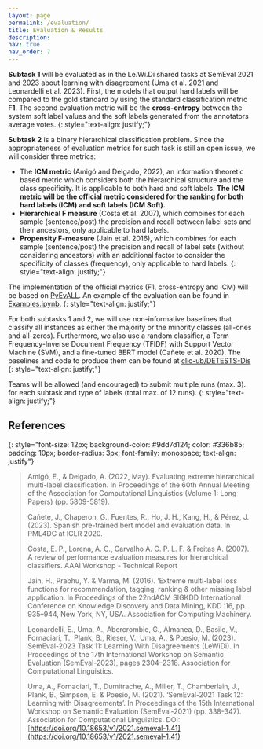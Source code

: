 ```yaml
---
layout: page
permalink: /evaluation/
title: Evaluation & Results
description:
nav: true
nav_order: 7
---
```


**Subtask 1** will be evaluated as in the Le.Wi.Di shared tasks at
SemEval 2021 and 2023 about learning with disagreement (Uma et al. 2021 and Leonardelli et al. 2023).
First, the models that output hard labels will be compared to the gold standard by using the standard
classification metric **F1**. The second evaluation metric will be the **cross-entropy** between the system
soft label values and the soft labels generated from the annotators average votes.
{: style="text-align: justify;"}

**Subtask 2** is a binary hierarchical classification problem. Since the appropriateness of evaluation
metrics for such task is still an open issue, we will consider three metrics:

- The **ICM metric** (Amigó and Delgado, 2022), an information theoretic based metric which
  considers both the hierarchical structure and the class specificity. It is applicable to both hard and
  soft labels. **The ICM metric will be the official metric considered for the ranking for both hard labels (ICM)
  and soft labels (ICM Soft).**
- **Hierarchical F measure** (Costa et al. 2007), which combines for each sample (sentence/post) the
  precision and recall between label sets and their ancestors, only applicable to hard labels.
- **Propensity F-measure** (Jain et al. 2016), which combines for each sample (sentence/post) the
  precision and recall of label sets (without considering ancestors) with an additional factor to
  consider the specificity of classes (frequency), only applicable to hard labels.
{: style="text-align: justify;"}

The implementation of the official metrics (F1, cross-entropy and ICM) will be based on [PyEvALL](https://github.com/UNEDLENAR/PyEvALL).
An example of the evaluation can be found in [Examples.ipynb](https://github.com/clic-ub/DETESTS-Dis/blob/main/Examples.ipynb).
{: style="text-align: justify;"}

For both subtasks 1 and 2, we will use non-informative baselines that classify all instances as either
the majority or the minority classes (all-ones and all-zeros). Furthermore, we also use a random
classifier, a Term Frequency-Inverse Document Frequency (TFIDF) with Support Vector Machine (SVM), and a
fine-tuned BERT model (Cañete et al. 2020).
The baselines and code to produce them can be found at [clic-ub/DETESTS-Dis](https://github.com/clic-ub/DETESTS-Dis)
{: style="text-align: justify;"}

Teams will be allowed (and encouraged) to submit multiple runs (max. 3). for each subtask and type of labels (total max. of 12 runs).
{: style="text-align: justify;"}

## References

{: style="font-size: 12px; background-color: #9dd7d124; color: #336b85; padding: 10px; border-radius:
3px; font-family: monospace; text-align: justify"}

> Amigó, E., & Delgado, A. (2022, May). Evaluating extreme hierarchical multi-label classification. In
> Proceedings of the 60th Annual Meeting of the Association for Computational Linguistics (Volume 1: Long
> Papers) (pp. 5809-5819).
>
> Cañete, J., Chaperon, G., Fuentes, R., Ho, J. H., Kang, H., & Pérez, J. (2023). Spanish pre-trained
> bert model and evaluation data. In PML4DC at ICLR 2020.
>
> Costa, E. P., Lorena, A. C., Carvalho A. C. P. L. F. & Freitas A. (2007). A review of performance
> evaluation measures for hierarchical classifiers. AAAI Workshop - Technical Report
>
> Jain, H., Prabhu, Y. & Varma, M. (2016). ‘Extreme multi-label loss functions for recommendation,
> tagging, ranking & other missing label application. In Proceedings of the 22ndACM SIGKDD International
> Conference on Knowledge Discovery and Data Mining, KDD ’16, pp. 935–944, New York, NY, USA. Association
> for Computing Machinery.
>
> Leonardelli, E., Uma, A., Abercrombie, G., Almanea, D., Basile, V., Fornaciari, T., Plank, B., Rieser,
> V., Uma, A., & Poesio, M. (2023). SemEval-2023 Task 11: Learning With Disagreements (LeWiDi). In
> Proceedings of the 17th International Workshop on Semantic Evaluation (SemEval-2023), pages 2304–2318.
> Association for Computational Linguistics.
>
> Uma, A., Fornaciari, T., Dumitrache, A., Miller, T., Chamberlain, J., Plank, B., Simpson, E. & Poesio,
> M. (2021). ‘SemEval-2021 Task 12: Learning with Disagreements’. In Proceedings of the 15th
> International Workshop on Semantic Evaluation (SemEval-2021) (pp. 338-347). Association for
> Computational Linguistics. DOI:
> [https://doi.org/10.18653/v1/2021.semeval-1.41](https://doi.org/10.18653/v1/2021.semeval-1.41)
